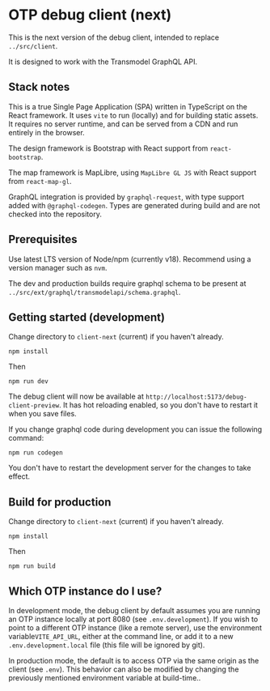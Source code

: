 # OTP debug client (next)

This is the next version of the debug client, intended to replace `../src/client`.

It is designed to work with the Transmodel GraphQL API.

## Stack notes

This is a true Single Page Application (SPA) written in TypeScript on the React framework. It uses `vite` to run
(locally) and for building static assets. It requires no server runtime, and can be served from a CDN and run entirely
in the browser.

The design framework is Bootstrap with React support from `react-bootstrap`.

The map framework is MapLibre, using `MapLibre GL JS` with React support from `react-map-gl`.

GraphQL integration is provided by `graphql-request`, with type support added with `@graphql-codegen`. Types are
generated during build and are not checked into the repository.

## Prerequisites

Use latest LTS version of Node/npm (currently v18). Recommend using a version manager such as `nvm`.

The dev and production builds require graphql schema to be present at
`../src/ext/graphql/transmodelapi/schema.graphql`.

## Getting started (development)

Change directory to `client-next` (current) if you haven't already.

    npm install

Then

    npm run dev

The debug client will now be available at `http://localhost:5173/debug-client-preview`. It has
hot reloading enabled, so you don't have to restart it when you save files.

If you change graphql code during development you can issue the following command:

    npm run codegen

You don't have to restart the development server for the changes to take effect.

## Build for production

Change directory to `client-next` (current) if you haven't already.

    npm install

Then

    npm run build

## Which OTP instance do I use?

In development mode, the debug client by default assumes you are running an OTP instance locally at
port 8080 (see `.env.development`). If you wish to point to a different OTP instance
(like a remote server), use the environment variable`VITE_API_URL`, either at the command line,
or add it to a new `.env.development.local` file (this file will be ignored by git).

In production mode, the default is to access OTP via the same origin as the client (see `.env`).
This behavior can also be modified by changing the previously mentioned environment variable at
build-time..
